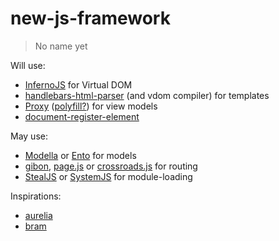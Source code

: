 # new-js-framework
> No name yet

Will use:
* [InfernoJS](https://github.com/trueadm/inferno) for Virtual DOM
* [handlebars-html-parser](https://github.com/stevenvachon/handlebars-html-parser) (and vdom compiler) for templates
* [Proxy](https://developer.mozilla.org/en-US/docs/Web/JavaScript/Reference/Global_Objects/Proxy) ([polyfill?](https://github.com/GoogleChrome/proxy-polyfill)) for view models
* [document-register-element](https://github.com/WebReflection/document-register-element)

May use:
* [Modella](https://github.com/modella/modella) or [Ento](https://github.com/rstacruz/ento) for models
* [gibon](https://github.com/tunnckoCore/gibon), [page.js](https://github.com/visionmedia/page.js) or [crossroads.js](https://github.com/millermedeiros/crossroads.js) for routing
* [StealJS](https://github.com/bitovi/steal) or [SystemJS](https://github.com/systemjs/systemjs) for module-loading

Inspirations:
* [aurelia](http://aurelia.io)
* [bram](https://github.com/matthewp/bram)
